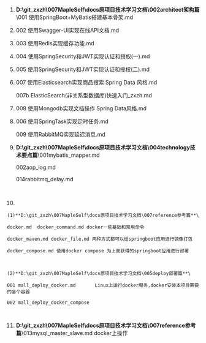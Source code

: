 

1.  **D:\git_zxzh\007MapleSelf\docs原项目技术学习文档\002architect架构篇**\001 使用SpringBoot+MyBatis搭建基本骨架.md

2.  002 使用Swagger-UI实现在线API文档.md

3.  003 使用Redis实现缓存功能.md

4.  004 使用SpringSecurity和JWT实现认证和授权(一).md

5.  005 使用SpringSecurity和JWT实现认证和授权(二).md

6.  007 使用Elasticsearch实现商品搜索 Spring Data 风格.md

    007b ElasticSearch(非关系型数据库)快速入门_zxzh.md

7.  008 使用Mongodb实现文档操作 Spring Data风格.md

8.  006 使用SpringTask实现定时任务.md

    009 使用RabbitMQ实现延迟消息.md

9.  **D:\git_zxzh\007MapleSelf\docs原项目技术学习文档\004technology技术要点篇**\001mybatis_mapper.md

    002aop_log.md

    014rabbitmq_delay.md

    ​

10.  ​

    (1)**D:\git_zxzh\007MapleSelf\docs原项目技术学习文档\007reference参考篇**\

    docker.md  docker_command.md docker一些基础和常用命令

    docker_maven.md docker_file.md 两种方式都可以给springboot应用进行镜像打包

    docker_compose.md 使用docker compose 为上面获得的springboot应用进行部署

    ​

    (2)**D:\git_zxzh\007MapleSelf\docs原项目技术学习文档\005deploy部署篇**\

    001 mall_deploy_docker.md       Linux上运行docker服务,docker安装本项目需要的各个容器

    002 mall_deploy_docker_compose

    ​

11.  **D:\git_zxzh\007MapleSelf\docs原项目技术学习文档\007reference参考篇**\013mysql_master_slave.md                   docker上操作

